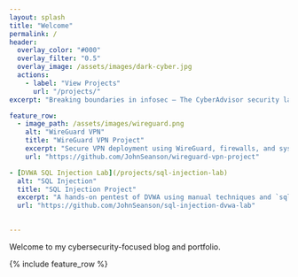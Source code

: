 ```yaml
---
layout: splash
title: "Welcome"
permalink: /
header:
  overlay_color: "#000"
  overlay_filter: "0.5"
  overlay_image: /assets/images/dark-cyber.jpg
  actions:
    - label: "View Projects"
      url: "/projects/"
excerpt: "Breaking boundaries in infosec — The CyberAdvisor security lab explores ethical hacking, secure architecture, and threat analysis through hands-on research."

feature_row:
  - image_path: /assets/images/wireguard.png
    alt: "WireGuard VPN"
    title: "WireGuard VPN Project"
    excerpt: "Secure VPN deployment using WireGuard, firewalls, and system hardening."
    url: "https://github.com/JohnSeanson/wireguard-vpn-project"

- [DVWA SQL Injection Lab](/projects/sql-injection-lab)  
  alt: "SQL Injection"
  title: "SQL Injection Project"
  excerpt: "A hands‑on pentest of DVWA using manual techniques and `sqlmap`, plus secure patching."
  url: "https://github.com/JohnSeanson/sql-injection-dvwa-lab"
  

---
```


Welcome to my cybersecurity-focused blog and portfolio.

{% include feature_row %}

